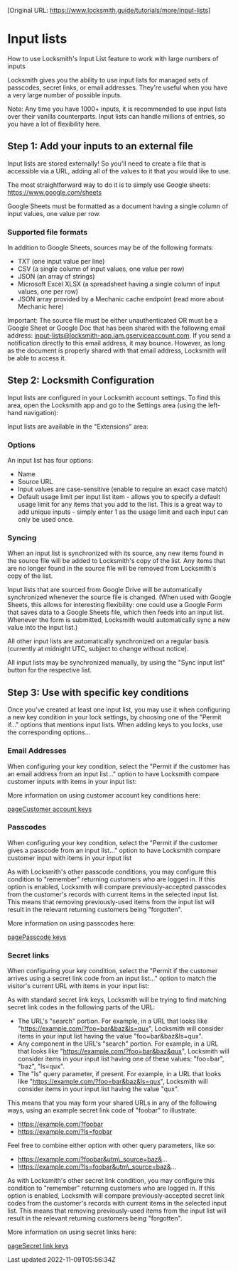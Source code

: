[Original URL: https://www.locksmith.guide/tutorials/more/input-lists]

# Input lists

How to use Locksmith's Input List feature to work with large numbers of inputs

Locksmith gives you the ability to use input lists for managed sets of passcodes, secret links, or email addresses. They're useful when you have a very large number of possible inputs.

Note: Any time you have 1000+ inputs, it is recommended to use input lists over their vanilla counterparts. Input lists can handle millions of entries, so you have a lot of flexibility here.

## Step 1: Add your inputs to an external file

Input lists are stored externally! So you'll need to create a file that is accessible via a URL, adding all of the values to it that you would like to use.

The most straightforward way to do it is to simply use Google sheets: https://www.google.com/sheets

Google Sheets must be formatted as a document having a single column of input values, one value per row.

### Supported file formats

In addition to Google Sheets, sources may be of the following formats:

- TXT (one input value per line)
- CSV (a single column of input values, one value per row)
- JSON (an array of strings)
- Microsoft Excel XLSX (a spreadsheet having a single column of input values, one per row)
- JSON array provided by a Mechanic cache endpoint (read more about Mechanic here)

Important: The source file must be either unauthenticated OR must be a Google Sheet or Google Doc that has been shared with the following email address: input-lists@locksmith-app.iam.gserviceaccount.com. If you send a notification directly to this email address, it may bounce. However, as long as the document is properly shared with that email address, Locksmith will be able to access it.

## Step 2: Locksmith Configuration

Input lists are configured in your Locksmith account settings. To find this area, open the Locksmith app and go to the Settings area (using the left-hand navigation):

Input lists are available in the "Extensions" area:

### Options

An input list has four options:

- Name
- Source URL
- Input values are case-sensitive (enable to require an exact case match)
- Default usage limit per input list item - allows you to specify a default usage limit for any items that you add to the list. This is a great way to add unique inputs - simply enter 1 as the usage limit and each input can only be used once.

### Syncing

When an input list is synchronized with its source, any new items found in the source file will be added to Locksmith's copy of the list. Any items that are no longer found in the source file will be removed from Locksmith's copy of the list.

Input lists that are sourced from Google Drive will be automatically synchronized whenever the source file is changed. (When used with Google Sheets, this allows for interesting flexibility: one could use a Google Form that saves data to a Google Sheets file, which then feeds into an input list. Whenever the form is submitted, Locksmith would automatically sync a new value into the input list.)

All other input lists are automatically synchronized on a regular basis (currently at midnight UTC, subject to change without notice).

All input lists may be synchronized manually, by using the "Sync input list" button for the respective list.

## Step 3: Use with specific key conditions

Once you've created at least one input list, you may use it when configuring a new key condition in your lock settings, by choosing one of the "Permit if..." options that mentions input lists. When adding keys to you locks, use the corresponding options...

### Email Addresses

When configuring your key condition, select the "Permit if the customer has an email address from an input list…" option to have Locksmith compare customer inputs with items in your input list:

More information on using customer account key conditions here:

[pageCustomer account keys](/keys/customer-account-keys)
### Passcodes

When configuring your key condition, select the "Permit if the customer gives a passcode from an input list…" option to have Locksmith compare customer input with items in your input list

As with Locksmith's other passcode conditions, you may configure this condition to "remember" returning customers who are logged in. If this option is enabled, Locksmith will compare previously-accepted passcodes from the customer's records with current items in the selected input list. This means that removing previously-used items from the input list will result in the relevant returning customers being "forgotten".

More information on using passcodes here:

[pagePasscode keys](/keys/passcode-keys)
### Secret links

When configuring your key condition, select the "Permit if the customer arrives using a secret link code from an input list…" option to match the visitor's current URL with items in your input list:

As with standard secret link keys, Locksmith will be trying to find matching secret link codes in the following parts of the URL:

- The URL's "search" portion. For example, in a URL that looks like "https://example.com/?foo=bar&baz&ls=qux", Locksmith will consider items in your input list having the value "foo=bar&baz&ls=qux".
- Any component in the URL's "search" portion. For example, in a URL that looks like "https://example.com/?foo=bar&baz&qux", Locksmith will consider items in your input list having one of these values: "foo=bar", "baz", "ls=qux".
- The "ls" query parameter, if present. For example, in a URL that looks like "https://example.com/?foo=bar&baz&ls=qux", Locksmith will consider items in your input list having the value "qux".

This means that you may form your shared URLs in any of the following ways, using an example secret link code of "foobar" to illustrate:

- https://example.com/?foobar
- https://example.com/?ls=foobar

Feel free to combine either option with other query parameters, like so:

- https://example.com/?foobar&utm\_source=baz&...
- https://example.com/?ls=foobar&utm\_source=baz&...

As with Locksmith's other secret link condition, you may configure this condition to "remember" returning customers who are logged in. If this option is enabled, Locksmith will compare previously-accepted secret link codes from the customer's records with current items in the selected input list. This means that removing previously-used items from the input list will result in the relevant returning customers being "forgotten".

More information on using secret links here:

[pageSecret link keys](/keys/secret-link-keys)

Last updated 2022-11-09T05:56:34Z